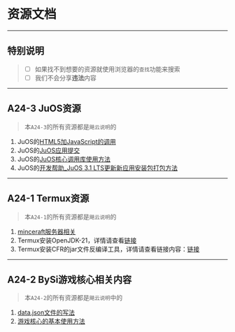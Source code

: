 # 资源文档

---

## 特别说明

> - [ ] 如果找不到想要的资源就使用浏览器的`查找`功能来搜索
> - [ ] 我们不会分享**违法**内容

---

## A24-3 JuOS资源
> 本`A24-3`的所有资源都是`飓云说明`的

1. JuOS的[HTML5加JavaScript的调用](https://www.hucl.link/help/?file=md%2FJuOS%E7%AC%AC%E4%B8%89%E6%96%B9%E5%BC%80%E5%8F%91%E5%B8%AE%E5%8A%A9%2FHTML5%E5%8A%A0JavaScript%E7%9A%84%E8%B0%83%E7%94%A8.md)
2. JuOS的[JuOS应用提交](https://www.hucl.link/help/?file=md%2FJuOS%E7%AC%AC%E4%B8%89%E6%96%B9%E5%BC%80%E5%8F%91%E5%B8%AE%E5%8A%A9%2FJuOS%E5%BA%94%E7%94%A8%E6%8F%90%E4%BA%A4.md)
3. JuOS的[JuOS核心调用库使用方法](https://www.hucl.link/help/?file=md%2FJuOS%E7%AC%AC%E4%B8%89%E6%96%B9%E5%BC%80%E5%8F%91%E5%B8%AE%E5%8A%A9%2FJuOS%E6%A0%B8%E5%BF%83%E8%B0%83%E7%94%A8%E5%BA%93%E4%BD%BF%E7%94%A8%E6%96%B9%E6%B3%95.md)
4. JuOS的[开发帮助_JuOS 3.1 LTS更新新应用安装包打包方法](https://www.hucl.link/help/?file=md%2FJuOS%E7%AC%AC%E4%B8%89%E6%96%B9%E5%BC%80%E5%8F%91%E5%B8%AE%E5%8A%A9%2F%E5%BC%80%E5%8F%91%E5%B8%AE%E5%8A%A9_JuOS+3.1+LTS%E6%9B%B4%E6%96%B0%E6%96%B0%E5%BA%94%E7%94%A8%E5%AE%89%E8%A3%85%E5%8C%85%E6%89%93%E5%8C%85%E6%96%B9%E6%B3%95.md)

---

## A24-1 Termux资源
> 本`A24-1`的所有资源都是`飓云说明`的

1. [minceraft服务器相关](https://www.hucl.link/help/?file=md%2F%E5%AE%98%E7%BD%91%E5%85%B3%E4%BA%8Etermux%E7%9A%84%E4%B8%80%E9%94%AE%E5%91%BD%E4%BB%A4%2FMC%E6%9C%8D%E5%8A%A1%E5%99%A8%E7%9B%B8%E5%85%B3%E5%AE%89%E8%A3%85%E5%91%BD%E4%BB%A4.md)
2. Termux安装OpenJDK-21，详情请查看[链接](https://www.hucl.link/help/?file=md%2F%E5%AE%98%E7%BD%91%E5%85%B3%E4%BA%8Etermux%E7%9A%84%E4%B8%80%E9%94%AE%E5%91%BD%E4%BB%A4%2FTermux%E5%AE%89%E8%A3%85OpenJdk-21%E8%AF%B4%E6%98%8E.md)
3. Termux安装CFR的jar文件反编译工具，详情请查看链接内容：[链接](https://www.hucl.link/help/?file=md%2F%E5%AE%98%E7%BD%91%E5%85%B3%E4%BA%8Etermux%E7%9A%84%E4%B8%80%E9%94%AE%E5%91%BD%E4%BB%A4%2Fcfr%E5%8F%8D%E7%BC%96%E8%AF%91%E5%B7%A5%E5%85%B7%E5%AE%89%E8%A3%85.md)

---

## A24-2 BySi游戏核心相关内容
> 本`A24-2`的所有资源都是`飓云说明`中的

1. [data.json文件的写法](https://www.hucl.link/help/?file=md%2FBySi%E6%B8%B8%E6%88%8F%E6%A0%B8%E5%BF%83%2Fdata.json%E6%96%87%E4%BB%B6%E7%9A%84%E5%86%99%E6%B3%95.md)
2. [游戏核心的基本使用方法](https://www.hucl.link/help/?file=md%2FBySi%E6%B8%B8%E6%88%8F%E6%A0%B8%E5%BF%83%2F%E6%B8%B8%E6%88%8F%E6%A0%B8%E5%BF%83%E7%9A%84%E5%9F%BA%E6%9C%AC%E4%BD%BF%E7%94%A8%E6%96%B9%E6%B3%95.md)